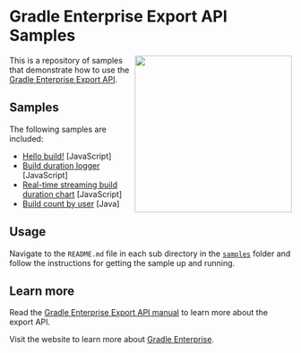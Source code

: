 # Gradle Enterprise Export API Samples

<img src="http://bit.ly/2kZWwg8" align="right" width="280" />

This is a repository of samples that demonstrate how to use the [Gradle Enterprise Export API][manual].

## Samples

The following samples are included:

- [Hello build!][hello-build] [JavaScript]
- [Build duration logger][build-duration-logger] [JavaScript]
- [Real-time streaming build duration chart][realtime-streaming-build-duration-chart] [JavaScript]
- [Build count by user][build-count-by-user] [Java]

## Usage

Navigate to the `README.md` file in each sub directory in the [`samples`][samples] folder and follow the instructions for getting the sample up and running.

## Learn more

Read the [Gradle Enterprise Export API manual][manual] to learn more about the export API.

Visit the website to learn more about [Gradle Enterprise][gradle-enterprise].

[samples]: samples
[hello-build]: samples/hello-build
[build-duration-logger]: samples/build-duration-logger
[build-count-by-user]: samples/build-count-by-user
[realtime-streaming-build-duration-chart]: samples/realtime-streaming-build-duration-chart
[manual]: https://docs.gradle.com/enterprise/export-api
[gradle-enterprise]: https://gradle.com/enterprise
